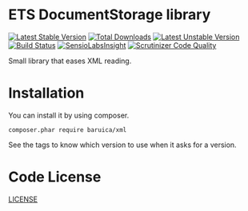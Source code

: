 # ETS DocumentStorage library

[![Latest Stable Version](https://poser.pugx.org/baruica/xml/v/stable.svg)](https://packagist.org/packages/baruica/xml)
[![Total Downloads](https://poser.pugx.org/baruica/xml/downloads.svg)](https://packagist.org/packages/baruica/xml)
[![Latest Unstable Version](https://poser.pugx.org/baruica/xml/v/unstable.svg)](https://packagist.org/packages/baruica/xml)
[![Build Status](https://travis-ci.org/baruica/xml.png)](https://travis-ci.org/baruica/xml)
[![SensioLabsInsight](https://insight.sensiolabs.com/projects/cbf55965-5555-4e54-a63c-abced4782474/mini.png)](https://insight.sensiolabs.com/projects/cbf55965-5555-4e54-a63c-abced4782474)
[![Scrutinizer Code Quality](https://scrutinizer-ci.com/g/baruica/xml/badges/quality-score.png?b=master)](https://scrutinizer-ci.com/g/baruica/xml/?branch=master)

Small library that eases XML reading.

Installation
============
You can install it by using composer.
```
composer.phar require baruica/xml
```
See the tags to know which version to use when it asks for a version.

Code License
============
[LICENSE](https://github.com/baruica/xml/blob/master/LICENSE)
